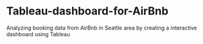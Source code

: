 # Tableau-dashboard-for-AirBnb
Analyzing booking data from AirBnb in Seattle area by creating a interactive dashboard using Tableau
